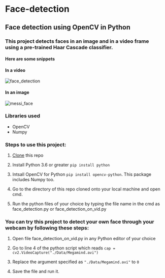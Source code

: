 # Face-detection
## Face detection using OpenCV in Python

### This project detects faces in an image and in a video frame using a pre-trained Haar Cascade classifier.    
#### Here are some snippets

#### In a video
![face_detection](https://user-images.githubusercontent.com/61016383/93594940-69b3de80-f9d4-11ea-8df3-41ec459a653a.gif)

#### In an image
![messi_face](https://user-images.githubusercontent.com/61016383/93595051-9f58c780-f9d4-11ea-88fe-0a97f90282a3.jpg)

### Libraries used
  - OpenCV
  - Numpy

### Steps to use this project:
 1. [Clone](https://docs.github.com/en/github/creating-cloning-and-archiving-repositories/cloning-a-repository) this repo
 
 2. Install Python 3.6 or greater `pip install python`
 
 3. Intsall OpenCV for Python `pip install opencv-python`. This package includes Numpy too.
 
 4. Go to the directory of this repo cloned onto your local machine and open cmd.
 
 5. Run the python files of your choice by typing the file name in the cmd as face_detection.py or face_detection_on_vid.py
 
### You can try this project to detect your own face through your webcam by following these steps:
  1. Open file face_detection_on_vid.py in any Python editor of your choice
  
  2. Go to line 4 of the python script which reads `cap = cv2.VideoCapture("./Data/Megamind.avi")`
  
  3. Replace the argument specified as `"./Data/Megamind.avi"` to `0`
  
  4. Save the file and run it.
